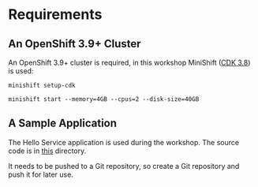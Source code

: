 # Requirements

## An OpenShift 3.9+ Cluster

An OpenShift 3.9+ cluster is required, in this workshop MiniShift ([CDK 3.8](https://developers.redhat.com/products/cdk/download)) is used:

    minishift setup-cdk
    
    minishift start --memory=4GB --cpus=2 --disk-size=40GB

## A Sample Application

The Hello Service application is used during the workshop. The source code is in [this](./app) directory. 

It needs to be pushed to a Git repository, so create a Git repository and push it for later use.

